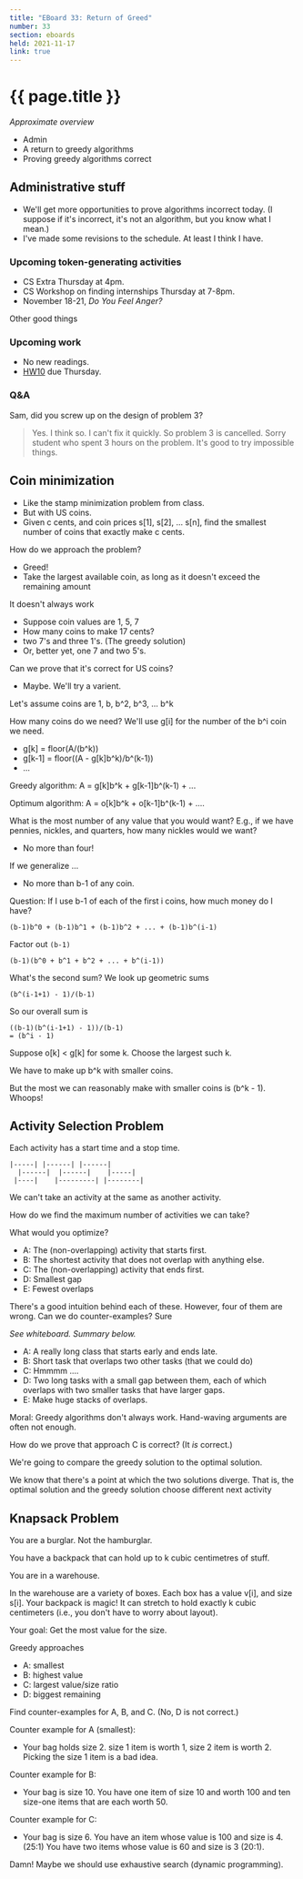 ```yaml
---
title: "EBoard 33: Return of Greed" 
number: 33
section: eboards
held: 2021-11-17
link: true
---
```

# {{ page.title }}

_Approximate overview_

* Admin
* A return to greedy algorithms
* Proving greedy algorithms correct

Administrative stuff
--------------------

* We'll get more opportunities to prove algorithms incorrect
  today.  (I suppose if it's incorrect, it's not an algorithm,
  but you know what I mean.)
* I've made some revisions to the schedule. At least I think I have.

### Upcoming token-generating activities

* CS Extra Thursday at 4pm.
* CS Workshop on finding internships Thursday at 7-8pm.
* November 18-21, _Do You Feel Anger?_

Other good things

### Upcoming work

* No new readings.
* [HW10](../assignments/assignment10) due Thursday.

### Q&A

Sam, did you screw up on the design of problem 3?

> Yes.  I think so.  I can't fix it quickly.  So problem 3 is cancelled.
  Sorry student who spent 3 hours on the problem.  It's good to try
  impossible things.

Coin minimization
-----------------

* Like the stamp minimization problem from class.
* But with US coins.
* Given c cents, and coin prices s[1], s[2], ... s[n], find
  the smallest number of coins that exactly make c cents.

How do we approach the problem?

* Greed!
* Take the largest available coin, as long as it doesn't exceed
  the remaining amount

It doesn't always work

* Suppose coin values are 1, 5, 7
* How many coins to make 17 cents?
* two 7's and three 1's.  (The greedy solution)
* Or, better yet, one 7 and two 5's.

Can we prove that it's correct for US coins?

* Maybe.  We'll try a varient.

Let's assume coins are 1, b, b^2, b^3, ... b^k

How many coins do we need?  We'll use g[i] for the number of
the b^i coin we need.

* g[k] = floor(A/(b^k))
* g[k-1] = floor((A - g[k]b^k)/b^(k-1))
* ...

Greedy algorithm: A = g[k]b^k + g[k-1]b^(k-1) + ...

Optimum algorithm: A = o[k]b^k + o[k-1]b^(k-1) + ....

What is the most number of any value that you would want?  E.g.,
if we have pennies, nickles, and quarters, how many nickles would
we want?

* No more than four!

If we generalize ...

* No more than b-1 of any coin.

Question: If I use b-1 of each of the first i coins, how much
money do I have?

```
(b-1)b^0 + (b-1)b^1 + (b-1)b^2 + ... + (b-1)b^(i-1)
```

Factor out `(b-1)`

```
(b-1)(b^0 + b^1 + b^2 + ... + b^(i-1))
```

What's the second sum?  We look up geometric sums

```
(b^(i-1+1) - 1)/(b-1)
```

So our overall sum is

```
((b-1)(b^(i-1+1) - 1))/(b-1)
= (b^i - 1)
```

Suppose o[k] < g[k] for some k.  Choose the largest such k.

We have to make up b^k with smaller coins.

But the most we can reasonably make with smaller coins is (b^k - 1).
Whoops!

Activity Selection Problem
--------------------------

Each activity has a start time and a stop time.

```
|-----| |------| |------|
  |------|  |------|    |-----|
 |----|    |---------| |--------|
```

We can't take an activity at the same as another activity.

How do we find the maximum number of activities we can take?

What would you optimize?

* A: The (non-overlapping) activity that starts first.
* B: The shortest activity that does not overlap with anything else.
* C: The (non-overlapping) activity that ends first.
* D: Smallest gap
* E: Fewest overlaps

There's a good intuition behind each of these.  However, four
of them are wrong.  Can we do counter-examples?  Sure

_See whiteboard.  Summary below._

* A: A really long class that starts early and ends late.
* B: Short task that overlaps two other tasks (that we could
  do)
* C: Hmmmm ....
* D: Two long tasks with a small gap between them, each of which
  overlaps with two smaller tasks that have larger gaps.
* E: Make huge stacks of overlaps.

Moral: Greedy algorithms don't always work.  Hand-waving arguments
are often not enough.

How do we prove that approach C is correct?  (It _is_ correct.)

We're going to compare the greedy solution to the optimal solution.

We know that there's a point at which the two solutions diverge.
That is, the optimal solution and the greedy solution choose
different next activity

Knapsack Problem
----------------

You are a burglar.  Not the hamburglar.

You have a backpack that can hold up to k cubic centimetres of stuff.

You are in a warehouse.

In the warehouse are a variety of boxes.  Each box has a value v[i],
and size s[i].  Your backpack is magic!  It can stretch to hold exactly
k cubic centimeters (i.e., you don't have to worry about layout).

Your goal: Get the most value for the size.

Greedy approaches

* A: smallest
* B: highest value
* C: largest value/size ratio
* D: biggest remaining

Find counter-examples for A, B, and C.  (No, D is not correct.)

Counter example for A (smallest):

* Your bag holds size 2.  size 1 item is worth 1, size 2 item is worth 2.
  Picking the size 1 item is a bad idea.

Counter example for B:

* Your bag is size 10.  You have one item of size 10 and worth 100 and
  ten size-one items that are each worth 50.

Counter example for C:

* Your bag is size 6.  You have an item whose value is 100 and size is 4. (25:1)
  You have two items whose value is 60 and size is 3 (20:1).

Damn!  Maybe we should use exhaustive search (dynamic programming).
